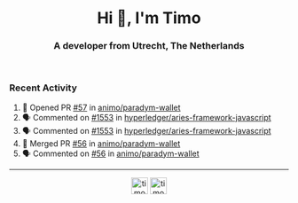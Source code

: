 <h1 align="center">Hi 👋, I'm Timo</h1>
<h3 align="center">A developer from Utrecht, The Netherlands</h3>
<br/>
<!-- https://github.com/rahuldkjain/github-profile-readme-generator --!>

<!--  <p align="left"><img src="https://github-readme-stats.vercel.app/api?username=timoglastra&show_icons=true&count_private=true&" alt="timoglastra" /></p> --!>

<!--
Github language stats
<p align="left"><img src="https://github-readme-stats.vercel.app/api/top-langs/?username=timoglastra&layout=compact" alt="timoglastra" /><p>
-->

<!-- Codestats language stats -->
<!-- <p align="left"><img src="https://codestats-readme.vercel.app/api/top-langs/?username=timoglastra&layout=compact&language_count=12" alt="timoglastra" /><p>    --!>
  
<h3>Recent Activity</h3>

<!--START_SECTION:activity-->
1. 💪 Opened PR [#57](https://github.com/animo/paradym-wallet/pull/57) in [animo/paradym-wallet](https://github.com/animo/paradym-wallet)
2. 🗣 Commented on [#1553](https://github.com/hyperledger/aries-framework-javascript/issues/1553#issuecomment-1695326102) in [hyperledger/aries-framework-javascript](https://github.com/hyperledger/aries-framework-javascript)
3. 🗣 Commented on [#1553](https://github.com/hyperledger/aries-framework-javascript/issues/1553#issuecomment-1695322845) in [hyperledger/aries-framework-javascript](https://github.com/hyperledger/aries-framework-javascript)
4. 🎉 Merged PR [#56](https://github.com/animo/paradym-wallet/pull/56) in [animo/paradym-wallet](https://github.com/animo/paradym-wallet)
5. 🗣 Commented on [#56](https://github.com/animo/paradym-wallet/pull/56#issuecomment-1695243158) in [animo/paradym-wallet](https://github.com/animo/paradym-wallet)
<!--END_SECTION:activity-->

---

<p align="center">
<a href="https://twitter.com/timoglastra" target="blank"><img align="center" src="https://cdn.jsdelivr.net/npm/simple-icons@3.0.1/icons/twitter.svg" alt="timoglastra" height="30" width="30" /></a>
<a href="https://linkedin.com/in/timoglastra" target="blank"><img align="center" src="https://cdn.jsdelivr.net/npm/simple-icons@3.0.1/icons/linkedin.svg" alt="timoglastra" height="30" width="30" /></a>
</p>



